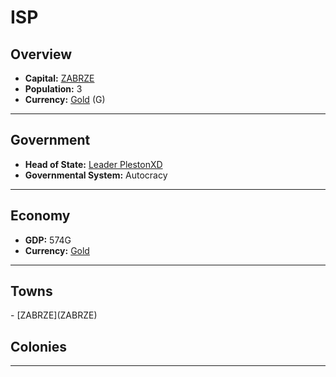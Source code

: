 # <!--NAME-->ISP<!--NAME-->

## Overview

- **Capital:** <!--CAPITAL_LINK-->[ZABRZE](town_ZABRZE)<!--CAPITAL_LINK-->
- **Population:** <!--POPULATION-->3<!--POPULATION-->
- **Currency:** <!--CURRENCY_LINK-->[Gold](currency_Gold)<!--CURRENCY_LINK--> (<!--CURRENCY_ABV-->G<!--CURRENCY_ABV-->)

---

## Government

- **Head of State:** <!--LEADER_TITLE_LINK-->[Leader PlestonXD](user_PlestonXD)<!--LEADER_TITLE_LINK-->
- **Governmental System:** <!--GOVERNMENT-->Autocracy<!--GOVERNMENT-->

---

## Economy

- **GDP:** <!--GDP-->574G<!--GDP-->
- **Currency:** <!--CURRENCY_LINK-->[Gold](currency_Gold)<!--CURRENCY_LINK-->

---

## Towns

<!--TOWNS-->- [ZABRZE](ZABRZE)<!--TOWNS-->

## Colonies

<!--COLONIES--><!--COLONIES-->

---
